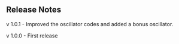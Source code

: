 ## Release Notes

v 1.0.1 - Improved the oscillator codes and added a bonus oscillator.

v 1.0.0 - First release
